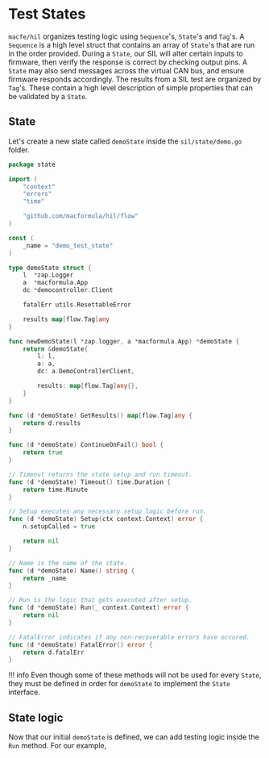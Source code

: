 # Test States 

`macfe/hil` organizes testing logic using `Sequence`'s, `State`'s and `Tag`'s. A `Sequence` 
is a high level struct that contains an array of `State`'s that are run in the order provided. 
During a `State`, our SIL will alter certain inputs to firmware, 
then verify the response is correct by checking output pins. A `State` may 
also send messages across the virtual CAN bus, and ensure firmware responds 
accordingly. The results from a SIL test are organized by `Tag`'s. These contain a high level 
description of simple properties that can be validated by a `State`.

## State

Let's create a new state called `demoState` inside the `sil/state/demo.go` folder.

```go
package state

import (
	"context"
	"errors"
	"time"

	"github.com/macformula/hil/flow"
)

const (
	_name = "demo_test_state"
)

type demoState struct {
	l  *zap.Logger
	a  *macformula.App
	dc *democontroller.Client

	fatalErr utils.ResettableError

	results map[flow.Tag]any
}

func newDemoState(l *zap.logger, a *macformula.App) *demoState {
	return &demoState{
        l: l,
        a: a,
        dc: a.DemoControllerClient,

        results: map[flow.Tag]any{},
    }
}

func (d *demoState) GetResults() map[flow.Tag]any {
	return d.results
}

func (d *demoState) ContinueOnFail() bool {
	return true
}

// Timeout returns the state setup and run timeout.
func (d *demoState) Timeout() time.Duration {
	return time.Minute
}

// Setup executes any necessary setup logic before run.
func (d *demoState) Setup(ctx context.Context) error {
	n.setupCalled = true

	return nil
}

// Name is the name of the state.
func (d *demoState) Name() string {
	return _name
}

// Run is the logic that gets executed after setup.
func (d *demoState) Run(_ context.Context) error {
	return nil
}

// FatalError indicates if any non-recoverable errors have occured.
func (d *demoState) FatalError() error {
	return d.fatalErr
}
```

!!! info 
    Even though some of these methods will not be used for every `State`, they must be defined in order for `demoState` to implement the `State` interface.

## State logic

Now that our initial `demoState` is defined, we can add testing logic inside the `Run` method. For our example, 